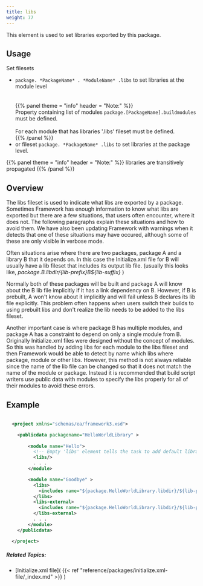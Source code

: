 ```yaml
---
title: libs
weight: 77
---
```


This element is used to set libraries exported by this package.

## Usage ##

Set filesets

 - `package. *PackageName* . *ModuleName* .libs` to set libraries at the module level<br><br><br>{{% panel theme = "info" header = "Note:" %}}<br>Property containing list of modules `package.[PackageName].buildmodules` must be defined.<br><br>For each module that has libraries &#39;.libs&#39; fileset must be defined.<br>{{% /panel %}}
 - or fileset `package. *PackageName* .libs` to set libraries at the package level.


{{% panel theme = "info" header = "Note:" %}}
libraries are transitively propagated
{{% /panel %}}
## Overview ##

The libs fileset is used to indicate what libs are exported by a package.
Sometimes Framework has enough information to know what libs are exported but there are a few situations, that users often encounter, where it does not.
The following paragraphs explain these situations and how to avoid them.
We have also been updating Framework with warnings when it detects that one of these situations may have occured, although some of these are only visible in verbose mode.

Often situations arise where there are two packages, package A and a library B that it depends on.
In this case the Initialize.xml file for B will usually have a lib fileset that includes its output lib file.
(usually this looks like, *${package.B.libdir}/${lib-prefix}B${lib-suffix}* )

Normally both of these packages will be built and package A will know about the B lib file implicitly if it has a link dependency on B.
However, if B is prebuilt, A won&#39;t know about it implicitly and will fail unless B declares its lib file explicitly.
This problem often happens when users switch their builds to using prebuilt libs and don&#39;t realize the lib needs to be added to the libs fileset.

Another important case is where package B has multiple modules, and package A has a constraint to depend on only a single module from B.
    Originally Initialize.xml files were designed without the concept of modules.
So this was handled by adding libs for each module to the libs fileset and then Framework would be able to detect by name which libs where package, module or other libs.
However, this method is not always reliable since the name of the lib file can be changed so that it does not match the name of the module or package.
Instead it is recommended that build script writers use public data with modules to specify the libs properly for all of their modules to avoid these errors.

## Example ##


```xml

  <project xmlns="schemas/ea/framework3.xsd">

    <publicdata packagename="HelloWorldLibrary" >
    
        <module name="Hello">
          <!-- Empty 'libs' element tells the task to add default library name based on the module name. -->
          <libs/>
          . . .
        </module>

        <module name="Goodbye" >
          <libs>
            <includes name="${package.HelloWorldLibrary.libdir}/${lib-prefix}Goodbye${lib-suffix}"/>
          </libs>
          <libs-external>
            <includes name="${package.HelloWorldLibrary.libdir}/${lib-prefix}PrebuiltLib${lib-suffix}"/>
          </libs-external>          
          . . .
        </module>
    </publicdata>

  </project>

```

##### Related Topics: #####
-  [Initialize.xml file]( {{< ref "reference/packages/initialize.xml-file/_index.md" >}} ) 
